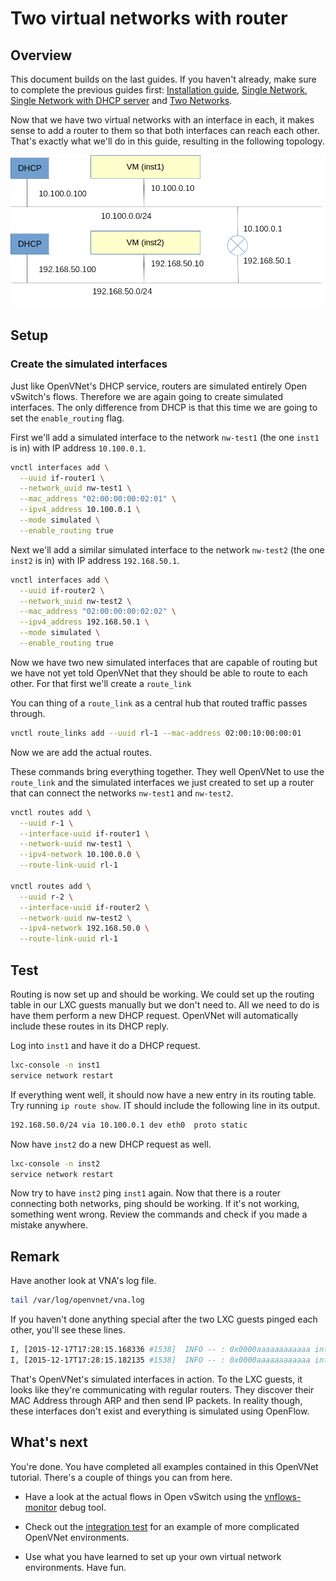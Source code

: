 # Two virtual networks with router

## Overview

This document builds on the last guides. If you haven't already, make sure to complete the previous guides first: [Installation guide](installation), [Single Network](single-network), [Single Network with DHCP server](single-network-dhcp) and [Two Networks](two-networks).

Now that we have two virtual networks with an interface in each, it makes sense to add a router to them so that both interfaces can reach each other. That's exactly what we'll do in this guide, resulting in the following topology.

![](img/two-networks-router.png)

## Setup

### Create the simulated interfaces

Just like OpenVNet's DHCP service, routers are simulated entirely Open vSwitch's flows. Therefore we are again going to create simulated interfaces. The only difference from DHCP is that this time we are going to set the `enable_routing` flag.

First we'll add a simulated interface to the network `nw-test1` (the one `inst1` is in) with IP address `10.100.0.1`.

```bash
vnctl interfaces add \
  --uuid if-router1 \
  --network_uuid nw-test1 \
  --mac_address "02:00:00:00:02:01" \
  --ipv4_address 10.100.0.1 \
  --mode simulated \
  --enable_routing true
```

Next we'll add a similar simulated interface to the network `nw-test2` (the one `inst2` is in) with IP address `192.168.50.1`.

```bash
vnctl interfaces add \
  --uuid if-router2 \
  --network_uuid nw-test2 \
  --mac_address "02:00:00:00:02:02" \
  --ipv4_address 192.168.50.1 \
  --mode simulated \
  --enable_routing true
```

Now we have two new simulated interfaces that are capable of routing but we have not yet told OpenVNet that they should be able to route to each other. For that first we'll create a `route_link`

You can thing of a `route_link` as a central hub that routed traffic passes through.

```bash
vnctl route_links add --uuid rl-1 --mac-address 02:00:10:00:00:01
```

Now we are add the actual routes.

These commands bring everything together. They well OpenVNet to use the `route_link` and the simulated interfaces we just created to set up a router that can connect the networks `nw-test1` and `nw-test2`.

```bash
vnctl routes add \
  --uuid r-1 \
  --interface-uuid if-router1 \
  --network-uuid nw-test1 \
  --ipv4-network 10.100.0.0 \
  --route-link-uuid rl-1

vnctl routes add \
  --uuid r-2 \
  --interface-uuid if-router2 \
  --network-uuid nw-test2 \
  --ipv4-network 192.168.50.0 \
  --route-link-uuid rl-1
```

## Test

Routing is now set up and should be working. We could set up the routing table in our LXC guests manually but we don't need to. All we need to do is have them perform a new DHCP request. OpenVNet will automatically include these routes in its DHCP reply.

Log into `inst1` and have it do a DHCP request.

```bash
lxc-console -n inst1
service network restart
```

If everything went well, it should now have a new entry in its routing table. Try running `ip route show`. IT should include the following line in its output.

```bash
192.168.50.0/24 via 10.100.0.1 dev eth0  proto static
```

Now have `inst2` do a new DHCP request as well.

```bash
lxc-console -n inst2
service network restart
```

Now try to have `inst2` ping `inst1` again. Now that there is a router connecting both networks, ping should be working. If it's not working, something went wrong. Review the commands and check if you made a mistake anywhere.

## Remark

Have another look at VNA's log file.

```bash
tail /var/log/openvnet/vna.log
```

If you haven't done anything special after the two LXC guests pinged each other, you'll see these lines.

```bash
I, [2015-12-17T17:28:15.168336 #1538]  INFO -- : 0x0000aaaaaaaaaaaa interface/simulated: simulated arp reply (arp_tpa:192.168.50.1)
I, [2015-12-17T17:28:15.182135 #1538]  INFO -- : 0x0000aaaaaaaaaaaa interface/simulated: simulated arp reply (arp_tpa:10.100.0.1)
```

That's OpenVNet's simulated interfaces in action. To the LXC guests, it looks like they're communicating with regular routers. They discover their MAC Address through ARP and then send IP packets. In reality though, these interfaces don't exist and everything is simulated using OpenFlow.

## What's next

You're done. You have completed all examples contained in this OpenVNet tutorial. There's a couple of things you can from here.

* Have a look at the actual flows in Open vSwitch using the [vnflows-monitor](vnflows-monitor) debug tool.

* Check out the [integration test](integration-test) for an example of more complicated OpenVNet environments.

* Use what you have learned to set up your own virtual network environments. Have fun.


